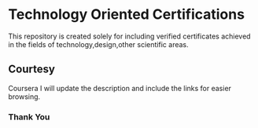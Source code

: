 # Technology Oriented Certifications
This repository is created solely for including verified certificates achieved in the fields of technology,design,other scientific areas.
## Courtesy
Coursera
I will update the description and include the links for easier browsing.
### Thank You

